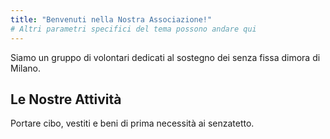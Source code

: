 ```yaml
---
title: "Benvenuti nella Nostra Associazione!"
# Altri parametri specifici del tema possono andare qui
---
```


Siamo un gruppo di volontari dedicati al sostegno dei senza fissa dimora di Milano.

## Le Nostre Attività
Portare cibo, vestiti e beni di prima necessità ai senzatetto.